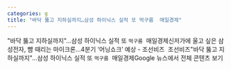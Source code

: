 ```yaml
---
categories: g
title: "바닥 뚫고 지하실까지…삼성 하이닉스 실적 또 먹구름  매일경제"
---
```

"바닥 뚫고 지하실까지"…삼성 하이닉스 실적 또 `먹구름`&nbsp;&nbsp;매일경제신저가에 울고 싶은 삼성전자, 뺨 때리는 마이크론…4분기 ‘어닝쇼크’ 예상 - 조선비즈&nbsp;&nbsp;조선비즈"바닥 뚫고 지하실까지"…삼성 하이닉스 실적 또 `먹구름`&nbsp;&nbsp;매일경제Google 뉴스에서 전체 콘텐츠 보기
